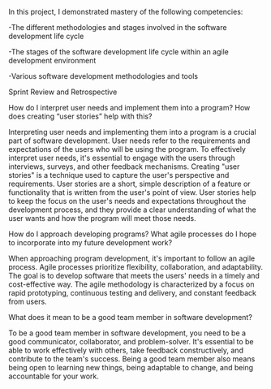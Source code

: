 In this project, I  demonstrated mastery of the following competencies:

-The different methodologies and stages involved in the software development life cycle

-The stages of the software development life cycle within an agile development environment

-Various software development methodologies and tools


Sprint Review and Retrospective

How do I interpret user needs and implement them into a program? How does creating “user stories” help with this?

Interpreting user needs and implementing them into a program is a crucial part of software development. User needs refer to the requirements and expectations of the users who will be using the program. To effectively interpret user needs, it's essential to engage with the users through interviews, surveys, and other feedback mechanisms. Creating "user stories" is a technique used to capture the user's perspective and requirements. User stories are a short, simple description of a feature or functionality that is written from the user's point of view. User stories help to keep the focus on the user's needs and expectations throughout the development process, and they provide a clear understanding of what the user wants and how the program will meet those needs.


How do I approach developing programs? What agile processes do I hope to incorporate into my future development work?


When approaching program development, it's important to follow an agile process. Agile processes prioritize flexibility, collaboration, and adaptability. The goal is to develop software that meets the users' needs in a timely and cost-effective way. The agile methodology is characterized by a focus on rapid prototyping, continuous testing and delivery, and constant feedback from users.

What does it mean to be a good team member in software development?

To be a good team member in software development, you need to be a good communicator, collaborator, and problem-solver. It's essential to be able to work effectively with others, take feedback constructively, and contribute to the team's success. Being a good team member also means being open to learning new things, being adaptable to change, and being accountable for your work.

